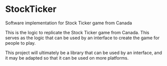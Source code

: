 # StockTicker
Software implementation for Stock Ticker game from Canada

This is the logic to replicate the Stock Ticker game from Canada. This serves as the logic that can be used by an interface
to create the game for people to play.

This project will ultimately be a library that can be used by an interface, and it may be adapted so that it can be used on
more platforms.
